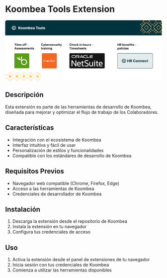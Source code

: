# Koombea Tools Extension
<img src="placeholder.png" />

## Descripción
Esta extensión es parte de las herramientas de desarrollo de Koombea, diseñada para mejorar y optimizar el flujo de trabajo de los Colaboradores.

## Características
- Integración con el ecosistema de Koombea
- Interfaz intuitiva y fácil de usar
- Personalización de estilos y funcionalidades
- Compatible con los estándares de desarrollo de Koombea

## Requisitos Previos
- Navegador web compatible (Chrome, Firefox, Edge)
- Acceso a las herramientas de Koombea
- Credenciales de desarrollador de Koombea

## Instalación
1. Descarga la extensión desde el repositorio de Koombea
2. Instala la extensión en tu navegador
3. Configura tus credenciales de acceso

## Uso
1. Activa la extensión desde el panel de extensiones de tu navegador
2. Inicia sesión con tus credenciales de Koombea
3. Comienza a utilizar las herramientas disponibles

